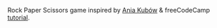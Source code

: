 Rock Paper Scissors game inspired by [Ania Kubów](https://github.com/kubowania/rock-paper-scissors-x3) & freeCodeCamp [tutorial](https://www.youtube.com/watch?v=ec8vSKJuZTk&t=1s).
